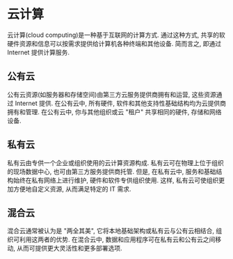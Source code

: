 # 云计算
云计算(cloud computing)是一种基于互联网的计算方式. 通过这种方式, 共享的软硬件资源和信息可以按需求提供给计算机各种终端和其他设备. 简而言之, 即通过 Internet 提供计算服务.

## 公有云
公有云资源(如服务器和存储空间)由第三方云服务提供商拥有和运营, 这些资源通过 Internet 提供. 在公有云中, 所有硬件, 软件和其他支持性基础结构均为云提供商拥有和管理. 在公有云中, 你与其他组织或云 "租户" 共享相同的硬件, 存储和网络设备.

## 私有云
私有云由专供一个企业或组织使用的云计算资源构成. 私有云可在物理上位于组织的现场数据中心, 也可由第三方服务提供商托管. 但是, 在私有云中, 服务和基础结构始终在私有网络上进行维护, 硬件和软件专供组织使用. 这样, 私有云可使组织更加方便地自定义资源, 从而满足特定的 IT 需求.

## 混合云
混合云通常被认为是 "两全其美", 它将本地基础架构或私有云与公有云相结合, 组织可利用这两者的优势. 在混合云中, 数据和应用程序可在私有云和公有云之间移动, 从而可提供更大灵活性和更多部署选项.